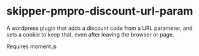 # skipper-pmpro-discount-url-param
A wordpress plugin that adds a discount code from a URL parameter, and sets a cookie to keep that, even after leaving the browser or page. 

Requires moment.js
